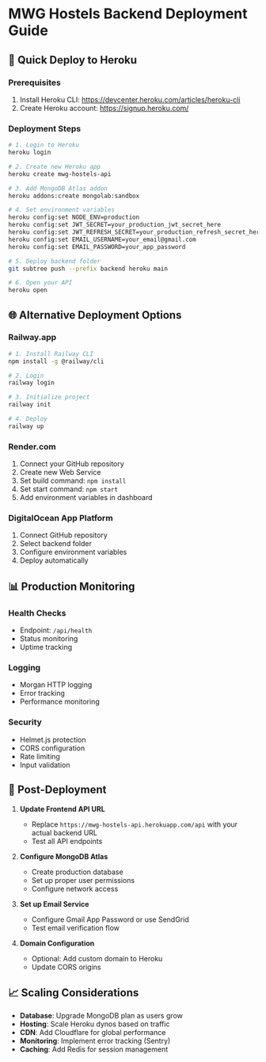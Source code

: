 # MWG Hostels Backend Deployment Guide

## 🚀 Quick Deploy to Heroku

### Prerequisites
1. Install Heroku CLI: https://devcenter.heroku.com/articles/heroku-cli
2. Create Heroku account: https://signup.heroku.com/

### Deployment Steps

```bash
# 1. Login to Heroku
heroku login

# 2. Create new Heroku app
heroku create mwg-hostels-api

# 3. Add MongoDB Atlas addon
heroku addons:create mongolab:sandbox

# 4. Set environment variables
heroku config:set NODE_ENV=production
heroku config:set JWT_SECRET=your_production_jwt_secret_here
heroku config:set JWT_REFRESH_SECRET=your_production_refresh_secret_here
heroku config:set EMAIL_USERNAME=your_email@gmail.com
heroku config:set EMAIL_PASSWORD=your_app_password

# 5. Deploy backend folder
git subtree push --prefix backend heroku main

# 6. Open your API
heroku open
```

## 🌐 Alternative Deployment Options

### Railway.app
```bash
# 1. Install Railway CLI
npm install -g @railway/cli

# 2. Login
railway login

# 3. Initialize project
railway init

# 4. Deploy
railway up
```

### Render.com
1. Connect your GitHub repository
2. Create new Web Service
3. Set build command: `npm install`
4. Set start command: `npm start`
5. Add environment variables in dashboard

### DigitalOcean App Platform
1. Connect GitHub repository
2. Select backend folder
3. Configure environment variables
4. Deploy automatically

## 📊 Production Monitoring

### Health Checks
- Endpoint: `/api/health`
- Status monitoring
- Uptime tracking

### Logging
- Morgan HTTP logging
- Error tracking
- Performance monitoring

### Security
- Helmet.js protection
- CORS configuration
- Rate limiting
- Input validation

## 🔧 Post-Deployment

1. **Update Frontend API URL**
   - Replace `https://mwg-hostels-api.herokuapp.com/api` with your actual backend URL
   - Test all API endpoints

2. **Configure MongoDB Atlas**
   - Create production database
   - Set up proper user permissions
   - Configure network access

3. **Set up Email Service**
   - Configure Gmail App Password or use SendGrid
   - Test email verification flow

4. **Domain Configuration**
   - Optional: Add custom domain to Heroku
   - Update CORS origins

## 📈 Scaling Considerations

- **Database**: Upgrade MongoDB plan as users grow
- **Hosting**: Scale Heroku dynos based on traffic
- **CDN**: Add Cloudflare for global performance
- **Monitoring**: Implement error tracking (Sentry)
- **Caching**: Add Redis for session management